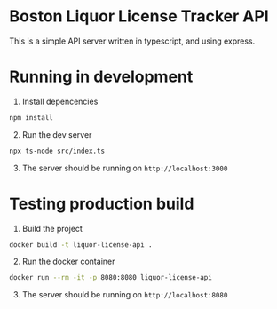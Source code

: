 # Boston Liquor License Tracker API
This is a simple API server written in typescript, and using express.

# Running in development
1. Install depencencies
```bash
npm install
```
2. Run the dev server
```bash
npx ts-node src/index.ts
```
3. The server should be running on `http://localhost:3000`

# Testing production build
1. Build the project
```bash
docker build -t liquor-license-api .
```

2. Run the docker container
```bash
docker run --rm -it -p 8080:8080 liquor-license-api
```

3. The server should be running on `http://localhost:8080`
